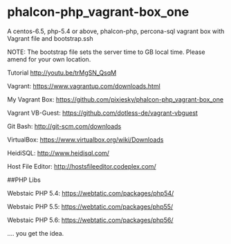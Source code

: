 phalcon-php_vagrant-box_one
===========================

A centos-6.5, php-5.4 or above, phalcon-php, percona-sql vagrant box with Vagrant file and bootstrap.ssh

NOTE: The bootstrap file sets the server time to GB local time. Please amend for your own location.

Tutorial			http://youtu.be/trMgSN_QsqM

Vagrant: 			https://www.vagrantup.com/downloads.html

My Vagrant Box: 	https://github.com/pixiesky/phalcon-php_vagrant-box_one

Vagrant VB-Guest:	https://github.com/dotless-de/vagrant-vbguest

Git Bash:			http://git-scm.com/downloads

VirtualBox:			https://www.virtualbox.org/wiki/Downloads

HeidiSQL:			http://www.heidisql.com/

Host File Editor:	http://hostsfileeditor.codeplex.com/


##PHP Libs

Webstaic PHP 5.4:	https://webtatic.com/packages/php54/

Webstaic PHP 5.5:	https://webtatic.com/packages/php55/

Webstaic PHP 5.6: https://webtatic.com/packages/php56/

.... you get the idea.
